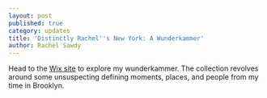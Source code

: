 ```yaml
---
layout: post
published: true
category: updates
title: 'Distinctly Rachel''s New York: A Wunderkammer'
author: Rachel Sawdy
---
```

Head to the [Wix site](https://rachelsawdy.wixsite.com/rachelswunderkammer) to explore my wunderkammer. The collection revolves around some unsuspecting defining moments, places, and people from my time in Brooklyn.
